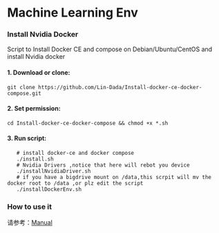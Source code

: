 # Machine Learning Env 

### Install Nvidia Docker 

Script to Install Docker CE and compose on Debian/Ubuntu/CentOS and  install  Nvidia docker 

#### 1. Download or clone:
```shell
git clone https://github.com/Lin-Dada/Install-docker-ce-docker-compose.git
```

#### 2. Set permission:
```shell
cd Install-docker-ce-docker-compose && chmod +x *.sh
```

#### 3. Run script:
```shell
   # install docker-ce and docker compose
   ./install.sh
   # Nvidia Drivers ,notice that here will rebot you device
   ./installNvidiaDriver.sh
   # if you have a bigdrive mount on /data,this scrpit will mv the docker root to /data ,or plz edit the script 
   ./installDockerEnv.sh
```

### How to use it

请参考：[Manual](https://github.com/whoszus/Install-docker-ce-docker-compose/blob/master/HowToUse.md)


